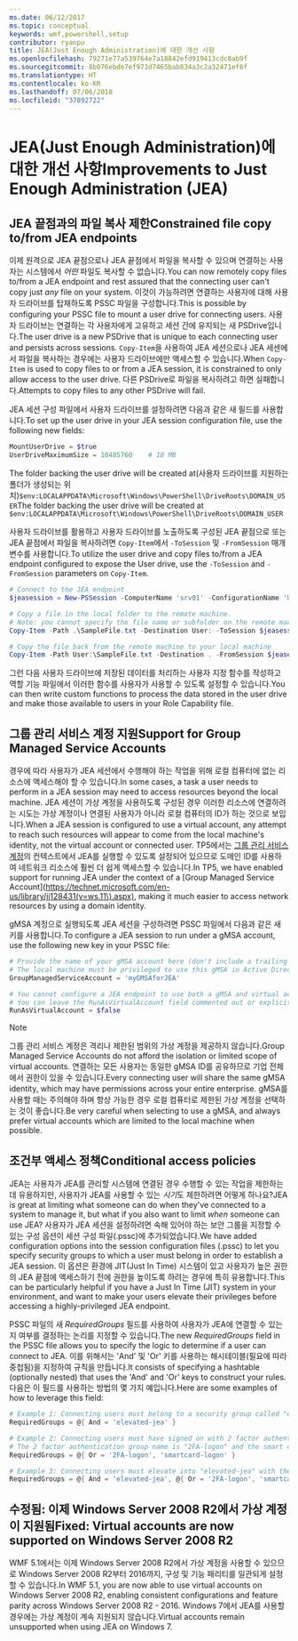 ```yaml
---
ms.date: 06/12/2017
ms.topic: conceptual
keywords: wmf,powershell,setup
contributor: ryanpu
title: JEA(Just Enough Administration)에 대한 개선 사항
ms.openlocfilehash: 79271e77a539764e7a18842efd919413cdc8ab9f
ms.sourcegitcommit: 8b076ebde7ef971d7465bab834a3c2a32471ef6f
ms.translationtype: HT
ms.contentlocale: ko-KR
ms.lasthandoff: 07/06/2018
ms.locfileid: "37892722"
---
```

# <a name="improvements-to-just-enough-administration-jea"></a><span data-ttu-id="0e2a2-103">JEA(Just Enough Administration)에 대한 개선 사항</span><span class="sxs-lookup"><span data-stu-id="0e2a2-103">Improvements to Just Enough Administration (JEA)</span></span>

## <a name="constrained-file-copy-tofrom-jea-endpoints"></a><span data-ttu-id="0e2a2-104">JEA 끝점과의 파일 복사 제한</span><span class="sxs-lookup"><span data-stu-id="0e2a2-104">Constrained file copy to/from JEA endpoints</span></span>

<span data-ttu-id="0e2a2-105">이제 원격으로 JEA 끝점으로나 JEA 끝점에서 파일을 복사할 수 있으며 연결하는 사용자는 시스템에서 *어떤* 파일도 복사할 수 없습니다.</span><span class="sxs-lookup"><span data-stu-id="0e2a2-105">You can now remotely copy files to/from a JEA endpoint and rest assured that the connecting user can't copy just *any* file on your system.</span></span>
<span data-ttu-id="0e2a2-106">이것이 가능하려면 연결하는 사용자에 대해 사용자 드라이브를 탑재하도록 PSSC 파일을 구성합니다.</span><span class="sxs-lookup"><span data-stu-id="0e2a2-106">This is possible by configuring your PSSC file to mount a user drive for connecting users.</span></span>
<span data-ttu-id="0e2a2-107">사용자 드라이브는 연결하는 각 사용자에게 고유하고 세션 간에 유지되는 새 PSDrive입니다.</span><span class="sxs-lookup"><span data-stu-id="0e2a2-107">The user drive is a new PSDrive that is unique to each connecting user and persists across sessions.</span></span>
<span data-ttu-id="0e2a2-108">`Copy-Item`을 사용하여 JEA 세션으로나 JEA 세센에서 파일을 복사하는 경우에는 사용자 드라이브에만 액세스할 수 있습니다.</span><span class="sxs-lookup"><span data-stu-id="0e2a2-108">When `Copy-Item` is used to copy files to or from a JEA session, it is constrained to only allow access to the user drive.</span></span>
<span data-ttu-id="0e2a2-109">다른 PSDrive로 파일을 복사하려고 하면 실패합니다.</span><span class="sxs-lookup"><span data-stu-id="0e2a2-109">Attempts to copy files to any other PSDrive will fail.</span></span>

<span data-ttu-id="0e2a2-110">JEA 세션 구성 파일에서 사용자 드라이브를 설정하려면 다음과 같은 새 필드를 사용합니다.</span><span class="sxs-lookup"><span data-stu-id="0e2a2-110">To set up the user drive in your JEA session configuration file, use the following new fields:</span></span>

```powershell
MountUserDrive = $true
UserDriveMaximumSize = 10485760    # 10 MB
```

<span data-ttu-id="0e2a2-111">The folder backing the user drive will be created at(사용자 드라이브를 지원하는 폴더가 생성되는 위치)`$env:LOCALAPPDATA\Microsoft\Windows\PowerShell\DriveRoots\DOMAIN_USER`</span><span class="sxs-lookup"><span data-stu-id="0e2a2-111">The folder backing the user drive will be created at `$env:LOCALAPPDATA\Microsoft\Windows\PowerShell\DriveRoots\DOMAIN_USER`</span></span>

<span data-ttu-id="0e2a2-112">사용자 드라이브를 활용하고 사용자 드라이브를 노출하도록 구성된 JEA 끝점으로 또는 JEA 끝점에서 파일을 복사하려면 `Copy-Item`에서 `-ToSession` 및 `-FromSession` 매개 변수를 사용합니다.</span><span class="sxs-lookup"><span data-stu-id="0e2a2-112">To utilize the user drive and copy files to/from a JEA endpoint configured to expose the User drive, use the `-ToSession` and `-FromSession` parameters on `Copy-Item`.</span></span>

```powershell
# Connect to the JEA endpoint
$jeasession = New-PSSession -ComputerName 'srv01' -ConfigurationName 'UserDemo'

# Copy a file in the local folder to the remote machine.
# Note: you cannot specify the file name or subfolder on the remote machine. You must exactly type "User:"
Copy-Item -Path .\SampleFile.txt -Destination User: -ToSession $jeasession

# Copy the file back from the remote machine to your local machine
Copy-Item -Path User:\SampleFile.txt -Destination . -FromSession $jeasession
```

<span data-ttu-id="0e2a2-113">그런 다음 사용자 드라이브에 저장된 데이터를 처리하는 사용자 지정 함수를 작성하고 역할 기능 파일에서 이러한 함수를 사용자가 사용할 수 있도록 설정할 수 있습니다.</span><span class="sxs-lookup"><span data-stu-id="0e2a2-113">You can then write custom functions to process the data stored in the user drive and make those available to users in your Role Capability file.</span></span>

## <a name="support-for-group-managed-service-accounts"></a><span data-ttu-id="0e2a2-114">그룹 관리 서비스 계정 지원</span><span class="sxs-lookup"><span data-stu-id="0e2a2-114">Support for Group Managed Service Accounts</span></span>

<span data-ttu-id="0e2a2-115">경우에 따라 사용자가 JEA 세션에서 수행해야 하는 작업을 위해 로컬 컴퓨터에 없는 리소스에 액세스해야 할 수 있습니다.</span><span class="sxs-lookup"><span data-stu-id="0e2a2-115">In some cases, a task a user needs to perform in a JEA session may need to access resources beyond the local machine.</span></span>
<span data-ttu-id="0e2a2-116">JEA 세션이 가상 계정을 사용하도록 구성된 경우 이러한 리소스에 연결하려는 시도는 가상 계정이나 연결된 사용자가 아니라 로컬 컴퓨터의 ID가 하는 것으로 보입니다.</span><span class="sxs-lookup"><span data-stu-id="0e2a2-116">When a JEA session is configured to use a virtual account, any attempt to reach such resources will appear to come from the local machine's identity, not the virtual account or connected user.</span></span>
<span data-ttu-id="0e2a2-117">TP5에서는 [그룹 관리 서비스 계정](https://technet.microsoft.com/en-us/library/jj128431(v=ws.11\).aspx))의 컨텍스트에서 JEA를 실행할 수 있도록 설정되어 있으므로 도메인 ID를 사용하여 네트워크 리소스에 훨씬 더 쉽게 액세스할 수 있습니다.</span><span class="sxs-lookup"><span data-stu-id="0e2a2-117">In TP5, we have enabled support for running JEA under the context of a [Group Managed Service Account](https://technet.microsoft.com/en-us/library/jj128431(v=ws.11\).aspx), making it much easier to access network resources by using a domain identity.</span></span>

<span data-ttu-id="0e2a2-118">gMSA 계정으로 실행되도록 JEA 세션을 구성하려면 PSSC 파일에서 다음과 같은 새 키를 사용합니다.</span><span class="sxs-lookup"><span data-stu-id="0e2a2-118">To configure a JEA session to run under a gMSA account, use the following new key in your PSSC file:</span></span>

```powershell
# Provide the name of your gMSA account here (don't include a trailing $)
# The local machine must be privileged to use this gMSA in Active Directory
GroupManagedServiceAccount = 'myGMSAforJEA'

# You cannot configure a JEA endpoint to use both a gMSA and virtual account
# You can leave the RunAsVirtualAccount field commented out or explicitly set it to false
RunAsVirtualAccount = $false
```

> [!NOTE]
> <span data-ttu-id="0e2a2-119">그룹 관리 서비스 계정은 격리나 제한된 범위의 가상 계정을 제공하지 않습니다.</span><span class="sxs-lookup"><span data-stu-id="0e2a2-119">Group Managed Service Accounts do not afford the isolation or limited scope of virtual accounts.</span></span>
> <span data-ttu-id="0e2a2-120">연결하는 모든 사용자는 동일한 gMSA ID를 공유하므로 기업 전체에서 권한이 있을 수 있습니다.</span><span class="sxs-lookup"><span data-stu-id="0e2a2-120">Every connecting user will share the same gMSA identity, which may have permissions across your entire enterprise.</span></span>
> <span data-ttu-id="0e2a2-121">gMSA를 사용할 때는 주의해야 하며 항상 가능한 경우 로컬 컴퓨터로 제한된 가상 계정을 선택하는 것이 좋습니다.</span><span class="sxs-lookup"><span data-stu-id="0e2a2-121">Be very careful when selecting to use a gMSA, and always prefer virtual accounts which are limited to the local machine when possible.</span></span>

## <a name="conditional-access-policies"></a><span data-ttu-id="0e2a2-122">조건부 액세스 정책</span><span class="sxs-lookup"><span data-stu-id="0e2a2-122">Conditional access policies</span></span>

<span data-ttu-id="0e2a2-123">JEA는 사용자가 JEA를 관리할 시스템에 연결된 경우 수행할 수 있는 작업을 제한하는 데 유용하지만, 사용자가 JEA를 사용할 수 있는 *시기*도 제한하려면 어떻게 하나요?</span><span class="sxs-lookup"><span data-stu-id="0e2a2-123">JEA is great at limiting what someone can do when they've connected to a system to manage it, but what if you also want to limit *when* someone can use JEA?</span></span>
<span data-ttu-id="0e2a2-124">사용자가 JEA 세션을 설정하려면 속해 있어야 하는 보안 그룹을 지정할 수 있는 구성 옵션이 세션 구성 파일(.pssc)에 추가되었습니다.</span><span class="sxs-lookup"><span data-stu-id="0e2a2-124">We have added configuration options into the session configuration files (.pssc) to let you specify security groups to which a user must belong in order to establish a JEA session.</span></span>
<span data-ttu-id="0e2a2-125">이 옵션은 환경에 JIT(Just In Time) 시스템이 있고 사용자가 높은 권한의 JEA 끝점에 액세스하기 전에 권한을 높이도록 하려는 경우에 특히 유용합니다.</span><span class="sxs-lookup"><span data-stu-id="0e2a2-125">This can be particularly helpful if you have a Just In Time (JIT) system in your environment, and want to make your users elevate their privileges before accessing a highly-privileged JEA endpoint.</span></span>

<span data-ttu-id="0e2a2-126">PSSC 파일의 새 *RequiredGroups* 필드를 사용하여 사용자가 JEA에 연결할 수 있는지 여부를 결정하는 논리를 지정할 수 있습니다.</span><span class="sxs-lookup"><span data-stu-id="0e2a2-126">The new *RequiredGroups* field in the PSSC file allows you to specify the logic to determine if a user can connect to JEA.</span></span>
<span data-ttu-id="0e2a2-127">이를 위해서는 'And' 및 'Or' 키를 사용하는 해시테이블(필요에 따라 중첩됨)을 지정하여 규칙을 만듭니다.</span><span class="sxs-lookup"><span data-stu-id="0e2a2-127">It consists of specifying a hashtable (optionally nested) that uses the 'And' and 'Or' keys to construct your rules.</span></span>
<span data-ttu-id="0e2a2-128">다음은 이 필드를 사용하는 방법의 몇 가지 예입니다.</span><span class="sxs-lookup"><span data-stu-id="0e2a2-128">Here are some examples of how to leverage this field:</span></span>

```powershell
# Example 1: Connecting users must belong to a security group called "elevated-jea"
RequiredGroups = @{ And = 'elevated-jea' }

# Example 2: Connecting users must have signed on with 2 factor authentication or a smart card
# The 2 factor authentication group name is "2FA-logon" and the smart card group name is "smartcard-logon"
RequiredGroups = @{ Or = '2FA-logon', 'smartcard-logon' }

# Example 3: Connecting users must elevate into "elevated-jea" with their JIT system and have logged on with 2FA or a smart card
RequiredGroups = @{ And = 'elevated-jea', @{ Or = '2FA-logon', 'smartcard-logon' }}
```

## <a name="fixed-virtual-accounts-are-now-supported-on-windows-server-2008-r2"></a><span data-ttu-id="0e2a2-129">수정됨: 이제 Windows Server 2008 R2에서 가상 계정이 지원됨</span><span class="sxs-lookup"><span data-stu-id="0e2a2-129">Fixed: Virtual accounts are now supported on Windows Server 2008 R2</span></span>

<span data-ttu-id="0e2a2-130">WMF 5.1에서는 이제 Windows Server 2008 R2에서 가상 계정을 사용할 수 있으므로 Windows Server 2008 R2부터 2016까지, 구성 및 기능 패리티를 일관되게 설정할 수 있습니다.</span><span class="sxs-lookup"><span data-stu-id="0e2a2-130">In WMF 5.1, you are now able to use virtual accounts on Windows Server 2008 R2, enabling consistent configurations and feature parity across Windows Server 2008 R2 - 2016.</span></span>
<span data-ttu-id="0e2a2-131">Windows 7에서 JEA를 사용할 경우에는 가상 계정이 계속 지원되지 않습니다.</span><span class="sxs-lookup"><span data-stu-id="0e2a2-131">Virtual accounts remain unsupported when using JEA on Windows 7.</span></span>